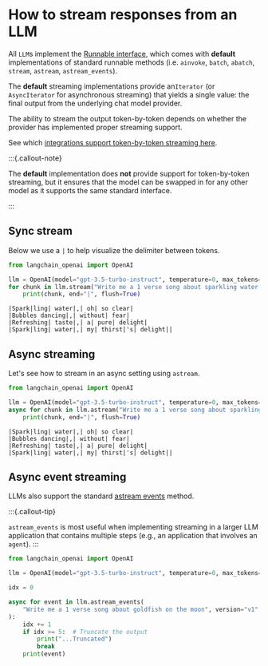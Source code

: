 # How to stream responses from an LLM

All `LLM`s implement the [Runnable interface](https://api.python.langchain.com/en/latest/runnables/langchain_core.runnables.base.Runnable.html#langchain_core.runnables.base.Runnable), which comes with **default** implementations of standard runnable methods (i.e. `ainvoke`, `batch`, `abatch`, `stream`, `astream`, `astream_events`).

The **default** streaming implementations provide an`Iterator` (or `AsyncIterator` for asynchronous streaming) that yields a single value: the final output from the underlying chat model provider.

The ability to stream the output token-by-token depends on whether the provider has implemented proper streaming support.

See which [integrations support token-by-token streaming here](/docs/integrations/llms/).



:::{.callout-note}

The **default** implementation does **not** provide support for token-by-token streaming, but it ensures that the model can be swapped in for any other model as it supports the same standard interface.

:::

## Sync stream

Below we use a `|` to help visualize the delimiter between tokens.


```python
from langchain_openai import OpenAI

llm = OpenAI(model="gpt-3.5-turbo-instruct", temperature=0, max_tokens=512)
for chunk in llm.stream("Write me a 1 verse song about sparkling water."):
    print(chunk, end="|", flush=True)
```

    
    
    |Spark|ling| water|,| oh| so clear|
    |Bubbles dancing|,| without| fear|
    |Refreshing| taste|,| a| pure| delight|
    |Spark|ling| water|,| my| thirst|'s| delight||

## Async streaming

Let's see how to stream in an async setting using `astream`.


```python
from langchain_openai import OpenAI

llm = OpenAI(model="gpt-3.5-turbo-instruct", temperature=0, max_tokens=512)
async for chunk in llm.astream("Write me a 1 verse song about sparkling water."):
    print(chunk, end="|", flush=True)
```

    
    
    |Spark|ling| water|,| oh| so clear|
    |Bubbles dancing|,| without| fear|
    |Refreshing| taste|,| a| pure| delight|
    |Spark|ling| water|,| my| thirst|'s| delight||

## Async event streaming


LLMs also support the standard [astream events](https://api.python.langchain.com/en/latest/runnables/langchain_core.runnables.base.Runnable.html#langchain_core.runnables.base.Runnable.astream_events) method.

:::{.callout-tip}

`astream_events` is most useful when implementing streaming in a larger LLM application that contains multiple steps (e.g., an application that involves an `agent`).
:::


```python
from langchain_openai import OpenAI

llm = OpenAI(model="gpt-3.5-turbo-instruct", temperature=0, max_tokens=512)

idx = 0

async for event in llm.astream_events(
    "Write me a 1 verse song about goldfish on the moon", version="v1"
):
    idx += 1
    if idx >= 5:  # Truncate the output
        print("...Truncated")
        break
    print(event)
```
